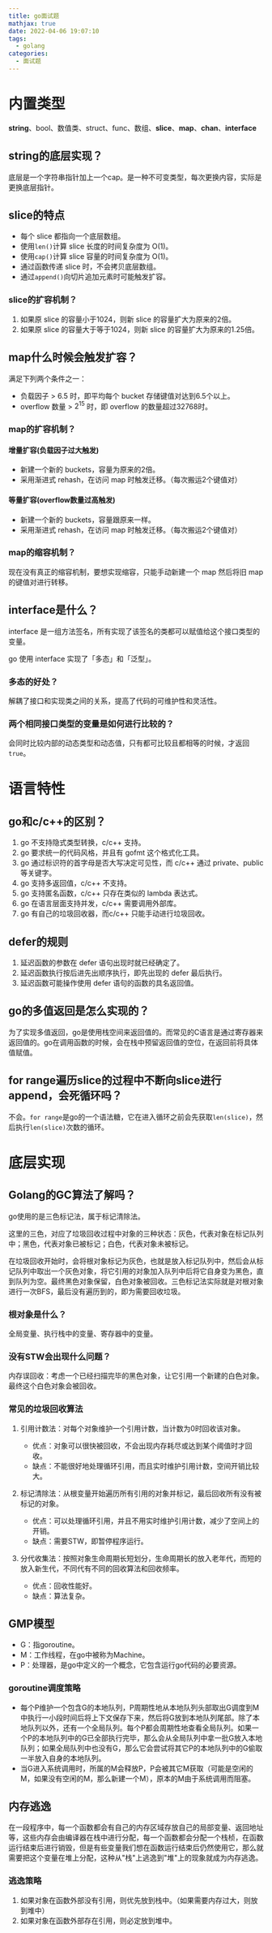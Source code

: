 ```yaml
---
title: go面试题
mathjax: true
date: 2022-04-06 19:07:10
tags:
  - golang
categories:
  - 面试题
---
```


# 内置类型

**string**、bool、数值类、struct、func、数组、**slice**、**map**、**chan**、**interface**

## string的底层实现？

底层是一个字符串指针加上一个cap。是一种不可变类型，每次更换内容，实际是更换底层指针。

## slice的特点

+ 每个 slice 都指向一个底层数组。
+ 使用`len()`计算 slice 长度的时间复杂度为 O(1)。
+ 使用`cap()`计算 slice 容量的时间复杂度为 O(1)。
+ 通过函数传递 slice 时，不会拷贝底层数组。
+ 通过`append()`向切片追加元素时可能触发扩容。

### slice的扩容机制？

1. 如果原 slice 的容量小于1024，则新 slice 的容量扩大为原来的2倍。
2. 如果原 slice 的容量大于等于1024，则新 slice 的容量扩大为原来的1.25倍。

## map什么时候会触发扩容？

满足下列两个条件之一：
+ 负载因子 > 6.5 时，即平均每个 bucket 存储键值对达到6.5个以上。
+ overflow 数量 > $2^{15}$ 时，即 overflow 的数量超过32768时。

### map的扩容机制？

#### 增量扩容(负载因子过大触发)

+ 新建一个新的 buckets，容量为原来的2倍。
+ 采用渐进式 rehash，在访问 map 时触发迁移。（每次搬运2个键值对）

#### 等量扩容(overflow数量过高触发)

+ 新建一个新的 buckets，容量跟原来一样。
+ 采用渐进式 rehash，在访问 map 时触发迁移。（每次搬运2个键值对）

### map的缩容机制？

现在没有真正的缩容机制，要想实现缩容，只能手动新建一个 map 然后将旧 map 的键值对进行转移。

## interface是什么？

interface 是一组方法签名，所有实现了该签名的类都可以赋值给这个接口类型的变量。

go 使用 interface 实现了「多态」和「泛型」。

### 多态的好处？

解耦了接口和实现类之间的关系，提高了代码的可维护性和灵活性。

### 两个相同接口类型的变量是如何进行比较的？

会同时比较内部的动态类型和动态值，只有都可比较且都相等的时候，才返回`true`。

# 语言特性

## go和c/c++的区别？

1. go 不支持隐式类型转换，c/c++ 支持。
2. go 要求统一的代码风格，并且有 gofmt 这个格式化工具。
3. go 通过标识符的首字母是否大写决定可见性，而 c/c++ 通过 private、public 等关键字。
4. go 支持多返回值，c/c++ 不支持。
5. go 支持匿名函数，c/c++ 只存在类似的 lambda 表达式。
6. go 在语言层面支持并发，c/c++ 需要调用外部库。
7. go 有自己的垃圾回收器，而c/c++ 只能手动进行垃圾回收。

## defer的规则

1. 延迟函数的参数在 defer 语句出现时就已经确定了。
2. 延迟函数执行按后进先出顺序执行，即先出现的 defer 最后执行。
3. 延迟函数可能操作使用 defer 语句的函数的具名返回值。

## go的多值返回是怎么实现的？

为了实现多值返回，go是使用栈空间来返回值的。而常见的C语言是通过寄存器来返回值的。go在调用函数的时候，会在栈中预留返回值的空位，在返回前将具体值赋值。

## for range遍历slice的过程中不断向slice进行append，会死循环吗？

不会。`for range`是go的一个语法糖，它在进入循环之前会先获取`len(slice)`，然后执行`len(slice)`次数的循环。

# 底层实现

## Golang的GC算法了解吗？

go使用的是三色标记法，属于标记清除法。

这里的三色，对应了垃圾回收过程中对象的三种状态：灰色，代表对象在标记队列中；黑色，代表对象已被标记；白色，代表对象未被标记。

在垃圾回收开始时，会将根对象标记为灰色，也就是放入标记队列中，然后会从标记队列中取出一个灰色对象，将它引用的对象加入队列中后将它自身变为黑色，直到队列为空。最终黑色对象保留，白色对象被回收。三色标记法实际就是对根对象进行一次BFS，最后没有遍历到的，即为需要回收垃圾。

### 根对象是什么？

全局变量、执行栈中的变量、寄存器中的变量。

### 没有STW会出现什么问题？

内存误回收：考虑一个已经扫描完毕的黑色对象，让它引用一个新建的白色对象。最终这个白色对象会被回收。

### 常见的垃圾回收算法

1. 引用计数法：对每个对象维护一个引用计数，当计数为0时回收该对象。
   + 优点：对象可以很快被回收，不会出现内存耗尽或达到某个阈值时才回收。
   + 缺点：不能很好地处理循环引用，而且实时维护引用计数，空间开销比较大。

2. 标记清除法：从根变量开始遍历所有引用的对象并标记，最后回收所有没有被标记的对象。
   + 优点：可以处理循环引用，并且不用实时维护引用计数，减少了空间上的开销。
   + 缺点：需要STW，即暂停程序运行。

3. 分代收集法：按照对象生命周期长短划分，生命周期长的放入老年代，而短的放入新生代，不同代有不同的回收算法和回收频率。
   + 优点：回收性能好。
   + 缺点：算法复杂。

## GMP模型

+ G：指goroutine。
+ M：工作线程，在go中被称为Machine。
+ P：处理器，是go中定义的一个概念，它包含运行go代码的必要资源。

### goroutine调度策略

+ 每个P维护一个包含G的本地队列，P周期性地从本地队列头部取出G调度到M中执行一小段时间后将上下文保存下来，然后将G放到本地队列尾部。除了本地队列以外，还有一个全局队列。每个P都会周期性地查看全局队列。如果一个P的本地队列中的G已全部执行完毕，那么会从全局队列中拿一批G放入本地队列；如果全局队列中也没有G，那么它会尝试将其它P的本地队列中的G偷取一半放入自身的本地队列。
+ 当G进入系统调用时，所属的M会释放P，P会被其它M获取（可能是空闲的M，如果没有空闲的M，那么新建一个M），原本的M由于系统调用而阻塞。

## 内存逃逸

在一段程序中，每一个函数都会有自己的内存区域存放自己的局部变量、返回地址等，这些内存会由编译器在栈中进行分配，每一个函数都会分配一个栈桢，在函数运行结束后进行销毁，但是有些变量我们想在函数运行结束后仍然使用它，那么就需要把这个变量在堆上分配，这种从"栈"上逃逸到"堆"上的现象就成为内存逃逸。

### 逃逸策略

1. 如果对象在函数外部没有引用，则优先放到栈中。（如果需要内存过大，则放到堆中）
2. 如果对象在函数外部存在引用，则必定放到堆中。